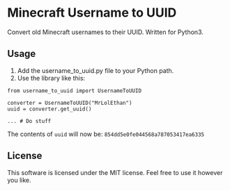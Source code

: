 # Minecraft Username to UUID
Convert old Minecraft usernames to their UUID.
Written for Python3.

## Usage
1. Add the username_to_uuid.py file to your Python path.
2. Use the library like this:
```
from username_to_uuid import UsernameToUUID

converter = UsernameToUUID("MrLolEthan")
uuid = converter.get_uuid()

... # Do stuff
```
The contents of `uuid` will now be:
`854dd5e0fe044568a787053417ea6335`

## License
This software is licensed under the MIT license. Feel free to use it however you like.
